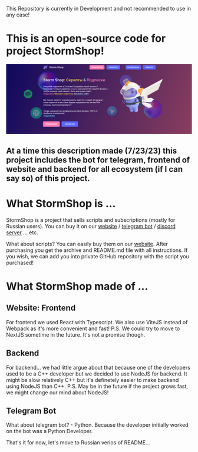 This Repository is currently in Development and not recommended to use in any case!

# This is an open-source code for project StormShop!

![StormShop: main page image](./README/main_page.png)

## At a time this description made (7/23/23) this project includes the bot for telegram, frontend of website and backend for all ecosystem (if I can say so) of this project.

# What StormShop is ...

StormShop is a project that sells scripts and subscriptions (mostly for Russian users).
You can buy it on our [website](https://nitro-storm.ru) / [telegram bot](https://t.me/storm_nitro_shop_bot) / [discord server](https://discord.gg/BNsV86yGQA) ... etc.

What about scripts? You can easily buy them on our [website](https://nitro-storm.ru). After purchasing you get the archive and README.md file with all instructions. If you wish, we can add you into private GitHub repository with the script you purchased!

# What StormShop made of ...

## Website: Frontend
For frontend we used React with Typescript. We also use ViteJS instead of Webpack as it's more convenient and fast!
P.S. We could try to move to NextJS sometime in the future. It's not a promise though.

## Backend
For backend... we had little argue about that because one of the developers used to be a C++ developer but we decided to use NodeJS for backend. It might be slow relatively C++ but it's definetely easier to make backend using NodeJS than C++.
P.S. May be in the future if the project grows fast, we might change our mind about NodeJS!

## Telegram Bot
What about telegram bot? - Python. Because the developer initially worked on the bot was a Python Developer.

That's it for now, let's move to Russian verios of README...
